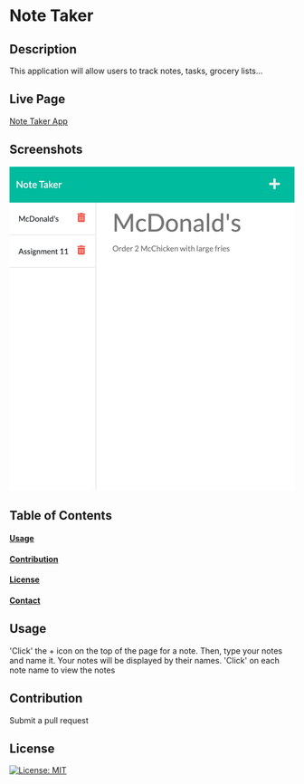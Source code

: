 # Note Taker
  
  ## Description

  This application will allow users to track notes, tasks, grocery lists...

  ## Live Page
  [Note Taker App](https://frozen-sands-73065.herokuapp.com/)

  ## Screenshots
  ![](./assets/screenshot.png)

  ## Table of Contents
  #### [Usage](#usage)
  #### [Contribution](#contribution)
  #### [License](#license)
  #### [Contact](#questions)

  ## Usage

  'Click' the + icon on the top of the page for a note. Then, type your notes and name it. Your notes will be displayed by their names. 'Click' on each note name to view the notes

  ## Contribution

  Submit a pull request

  ## License

  [![License: MIT](https://img.shields.io/badge/License-MIT-yellow.svg)](https://opensource.org/licenses/MIT)

   
  
